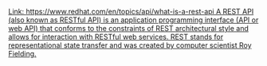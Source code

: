 [Link: https://www.redhat.com/en/topics/api/what-is-a-rest-api
A REST API (also known as RESTful API) is an application programming interface
(API or web API) that conforms to the constraints of REST architectural style 
and allows for interaction with RESTful web services. REST stands for
representational state transfer and was created by computer scientist Roy Fielding.](https://www.redhat.com/en/topics/api/what-is-a-rest-api)
